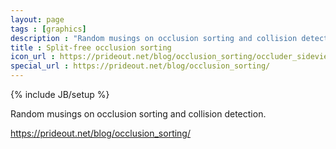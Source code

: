 ```yaml
---
layout: page
tags : [graphics]
description : "Random musings on occlusion sorting and collision detection."
title : Split-free occlusion sorting
icon_url : https://prideout.net/blog/occlusion_sorting/occluder_sideview.png
special_url : https://prideout.net/blog/occlusion_sorting/
---
```

{% include JB/setup %}

Random musings on occlusion sorting and collision detection.

https://prideout.net/blog/occlusion_sorting/
